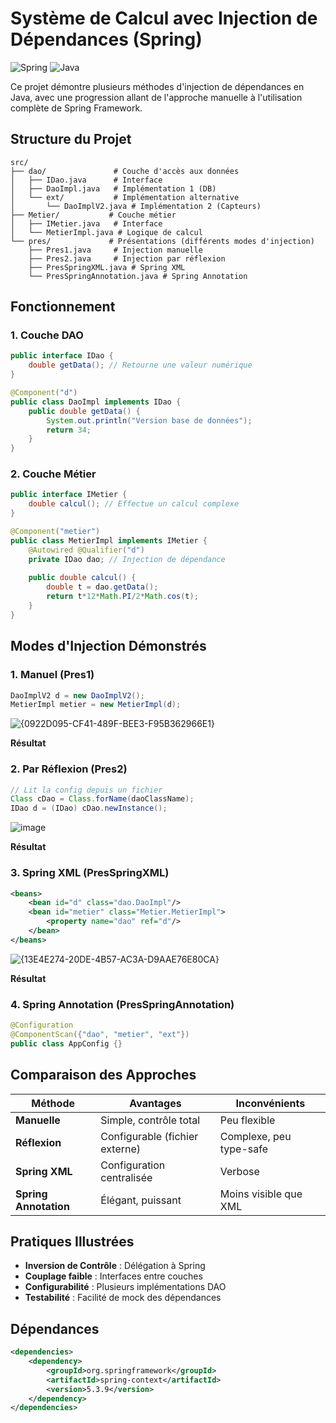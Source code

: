 #  Système de Calcul avec Injection de Dépendances (Spring)

![Spring](https://img.shields.io/badge/Spring-5.3.34-green)
![Java](https://img.shields.io/badge/Java-8-blue)


Ce projet démontre plusieurs méthodes d'injection de dépendances en Java, avec une progression allant de l'approche manuelle à l'utilisation complète de Spring Framework.

##  Structure du Projet

```
src/
├── dao/               # Couche d'accès aux données
│   ├── IDao.java      # Interface
│   ├── DaoImpl.java   # Implémentation 1 (DB)
│   └── ext/           # Implémentation alternative
│       └── DaoImplV2.java # Implémentation 2 (Capteurs)
├── Metier/           # Couche métier
│   ├── IMetier.java   # Interface
│   └── MetierImpl.java # Logique de calcul
└── pres/             # Présentations (différents modes d'injection)
    ├── Pres1.java     # Injection manuelle
    ├── Pres2.java     # Injection par réflexion
    ├── PresSpringXML.java # Spring XML
    └── PresSpringAnnotation.java # Spring Annotation
```

##  Fonctionnement

### 1. Couche DAO
```java
public interface IDao {
    double getData(); // Retourne une valeur numérique
}

@Component("d")
public class DaoImpl implements IDao {
    public double getData() {
        System.out.println("Version base de données");
        return 34;
    }
}
```

### 2. Couche Métier
```java
public interface IMetier {
    double calcul(); // Effectue un calcul complexe
}

@Component("metier")
public class MetierImpl implements IMetier {
    @Autowired @Qualifier("d")
    private IDao dao; // Injection de dépendance
    
    public double calcul() {
        double t = dao.getData();
        return t*12*Math.PI/2*Math.cos(t);
    }
}
```

##  Modes d'Injection Démonstrés

### 1. Manuel (Pres1)
```java
DaoImplV2 d = new DaoImplV2();
MetierImpl metier = new MetierImpl(d);
```
![{0922D095-CF41-489F-BEE3-F95B362966E1}](https://github.com/user-attachments/assets/7de68bf5-cb20-4f28-9056-aa56398d294f)

**Résultat**
### 2. Par Réflexion (Pres2)
```java
// Lit la config depuis un fichier
Class cDao = Class.forName(daoClassName);
IDao d = (IDao) cDao.newInstance();
```
![image](https://github.com/user-attachments/assets/f2e7d696-e7e7-4544-bd7d-21d6721e18f2)

**Résultat**
### 3. Spring XML (PresSpringXML)
```xml
<beans>
    <bean id="d" class="dao.DaoImpl"/>
    <bean id="metier" class="Metier.MetierImpl">
        <property name="dao" ref="d"/>
    </bean>
</beans>
```
![{13E4E274-20DE-4B57-AC3A-D9AAE76E80CA}](https://github.com/user-attachments/assets/0d78b8c3-3871-45c6-9de3-1968a8ae122e)

**Résultat**
### 4. Spring Annotation (PresSpringAnnotation)
```java
@Configuration
@ComponentScan({"dao", "metier", "ext"})
public class AppConfig {}
```

##  Comparaison des Approches

| Méthode               | Avantages                          | Inconvénients                 |
|-----------------------|-----------------------------------|-------------------------------|
| **Manuelle**          | Simple, contrôle total            | Peu flexible                  |
| **Réflexion**         | Configurable (fichier externe)    | Complexe, peu type-safe       |
| **Spring XML**        | Configuration centralisée         | Verbose                       |
| **Spring Annotation** | Élégant, puissant                | Moins visible que XML         |



##  Pratiques Illustrées

- **Inversion de Contrôle** : Délégation à Spring
- **Couplage faible** : Interfaces entre couches
- **Configurabilité** : Plusieurs implémentations DAO
- **Testabilité** : Facilité de mock des dépendances

##  Dépendances

```xml
<dependencies>
    <dependency>
        <groupId>org.springframework</groupId>
        <artifactId>spring-context</artifactId>
        <version>5.3.9</version>
    </dependency>
</dependencies>
```

